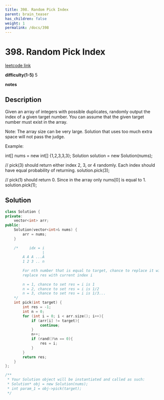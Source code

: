 ```yaml
---
title: 398. Random Pick Index
parent: brain_teaser
has_children: false
weight: 1
permalink: /docs/398
---
```

# 398. Random Pick Index
[leetcode link](https://leetcode.com/problems/random-pick-index/)

**difficulty(1-5)** 
5

**notes**

## Description
Given an array of integers with possible duplicates, randomly output the index of a given target number. You can assume that the given target number must exist in the array.

Note:
The array size can be very large. Solution that uses too much extra space will not pass the judge.

Example:

int[] nums = new int[] {1,2,3,3,3};
Solution solution = new Solution(nums);

// pick(3) should return either index 2, 3, or 4 randomly. Each index should have equal probability of returning.
solution.pick(3);

// pick(1) should return 0. Since in the array only nums[0] is equal to 1.
solution.pick(1);

## Solution
```c++
class Solution {
private:
    vector<int> arr;
public:
    Solution(vector<int>& nums) {
        arr = nums;
    }
    
    /*     idx = i
                 |
        A A A ...A
        1 2 3 .. n
                 
        For nth number that is equal to target, chance to replace it with existing res is 1/n. thus if rand()%n == 0 (chance is 1/n) 
        replace res with current index i
        
        n = 1, chance to set res = i is 1
        n = 2, chance to set res = i is 1/2
        n = 3, chance to set res = i is 1/3...
    */
    int pick(int target) {
        int res = -1;
        int n = 0;
        for (int i = 0; i < arr.size(); i++){
            if (arr[i] != target){
                continue;
            }
            n++;
            if (rand()%n == 0){
                res = i;
            }
        }
        return res;
    }
};

/**
 * Your Solution object will be instantiated and called as such:
 * Solution* obj = new Solution(nums);
 * int param_1 = obj->pick(target);
 */
```

<!-- 
Blue label
{: .label .label-blue }

Stable
{: .label .label-green }

New release
{: .label .label-purple }

Coming soon
{: .label .label-yellow }

Deprecated
{: .label .label-red } -->
